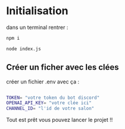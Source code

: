# Initialisation 
dans un terminal rentrer :
```bash
npm i
```
```bash
node index.js
```
## Créer un ficher avec les clées

créer un fichier .env avec ça :
```bash

TOKEN= "votre token du bot discord"
OPENAI_API_KEY= "votre clée ici"
CHANNEL_ID= "l'id de votre salon"
```

Tout est prêt vous pouvez lancer le projet !!
